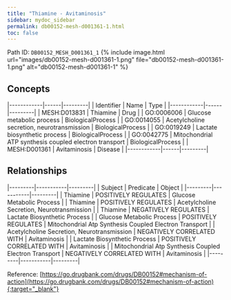 ```yaml
---
title: "Thiamine - Avitaminosis"
sidebar: mydoc_sidebar
permalink: db00152-mesh-d001361-1.html
toc: false 
---
```



Path ID: `DB00152_MESH_D001361_1`
{% include image.html url="images/db00152-mesh-d001361-1.png" file="db00152-mesh-d001361-1.png" alt="db00152-mesh-d001361-1" %}

## Concepts

|------------|------|---------|
| Identifier | Name | Type    |
|------------|------|---------|
| MESH:D013831 | Thiamine | Drug |
| GO:0006006 | Glucose metabolic process | BiologicalProcess |
| GO:0014055 | Acetylcholine secretion, neurotransmission | BiologicalProcess |
| GO:0019249 | Lactate biosynthetic process | BiologicalProcess |
| GO:0042775 | Mitochondrial ATP synthesis coupled electron transport | BiologicalProcess |
| MESH:D001361 | Avitaminosis | Disease |
|------------|------|---------|

## Relationships

|---------|-----------|---------|
| Subject | Predicate | Object  |
|---------|-----------|---------|
| Thiamine | POSITIVELY REGULATES | Glucose Metabolic Process |
| Thiamine | POSITIVELY REGULATES | Acetylcholine Secretion, Neurotransmission |
| Thiamine | NEGATIVELY REGULATES | Lactate Biosynthetic Process |
| Glucose Metabolic Process | POSITIVELY REGULATES | Mitochondrial Atp Synthesis Coupled Electron Transport |
| Acetylcholine Secretion, Neurotransmission | NEGATIVELY CORRELATED WITH | Avitaminosis |
| Lactate Biosynthetic Process | POSITIVELY CORRELATED WITH | Avitaminosis |
| Mitochondrial Atp Synthesis Coupled Electron Transport | NEGATIVELY CORRELATED WITH | Avitaminosis |
|---------|-----------|---------|

Reference: [https://go.drugbank.com/drugs/DB00152#mechanism-of-action](https://go.drugbank.com/drugs/DB00152#mechanism-of-action){:target="_blank"}